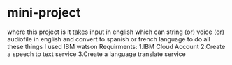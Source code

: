 # mini-project
where this project is it takes input in english which can string (or) voice  (or) audiofile in english and convert to spanish or french language  to do all these things I used IBM watson
Requirments:
            1.IBM Cloud Account
            2.Create a speech to text service
            3.Create a language translate service
            
            
